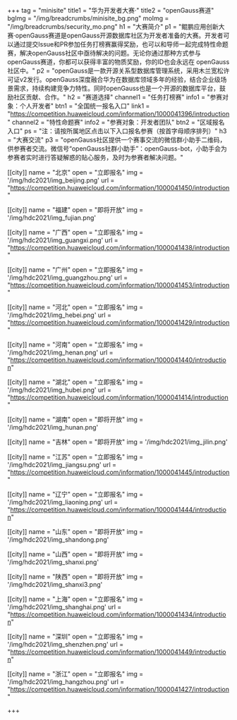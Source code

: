 +++
tag = "minisite"
title1 = "华为开发者大赛·"
title2 = "openGauss赛道"
bgImg = "/img/breadcrumbs/minisite_bg.png"
moImg = "/img/breadcrumbs/security_mo.png"
h1 = "大赛简介"
p1 = "鲲鹏应用创新大赛·openGauss赛道是openGauss开源数据库社区为开发者准备的大赛。开发者可以通过提交Issue和PR参加任务打榜赛赢得奖励，也可以和导师一起完成特性命题赛，解决openGauss社区中亟待解决的问题。无论你通过那种方式参与openGauss赛道，你都可以获得丰富的物质奖励，你的ID也会永远在 openGauss社区中。"
p2 = "openGauss是一款开源关系型数据库管理系统，采用木兰宽松许可证v2发行。openGauss深度融合华为在数据库领域多年的经验，结合企业级场景需求，持续构建竞争力特性。同时openGauss也是一个开源的数据库平台，鼓励社区贡献、合作。"
h2 = "赛道选择"
channel1 = "任务打榜赛"
info1 = "参赛对象：个人开发者"
btn1 = "全国统一报名入口"
link1 = "https://competition.huaweicloud.com/information/1000041396/introduction"
channel2 = "特性命题赛"
info2 = "参赛对象：开发者团队"
btn2 = "区域报名入口"
ps = "注：请按所属地区点击以下入口报名参赛（按首字母顺序排列）"
h3 = "大赛交流"
p3 = "openGauss社区提供一个赛事交流的微信群小助手二维码，供参赛者交流。微信号“openGauss社群小助手”：openGauss-bot，小助手会为参赛者实时进行答疑解惑的贴心服务，及时为参赛者解决问题。"

[[city]]
name = "北京"
open = "立即报名"
img = '/img/hdc2021/img_beijing.png'
url = "https://competition.huaweicloud.com/information/1000041450/introduction"

[[city]]
name = "福建"
open = "即将开放"
img = '/img/hdc2021/img_fujian.png'

[[city]]
name = "广西"
open = "立即报名"
img = '/img/hdc2021/img_guangxi.png'
url = "https://competition.huaweicloud.com/information/1000041438/introduction"

[[city]]
name = "广州"
open = "立即报名"
img = '/img/hdc2021/img_guangzhou.png'
url = "https://competition.huaweicloud.com/information/1000041453/introduction"

[[city]]
name = "河北"
open = "立即报名"
img = '/img/hdc2021/img_hebei.png'
url = "https://competition.huaweicloud.com/information/1000041429/introduction"

[[city]]
name = "河南"
open = "立即报名"
img = '/img/hdc2021/img_henan.png'
url = "https://competition.huaweicloud.com/information/1000041440/introduction"

[[city]]
name = "湖北"
open = "立即报名"
img = '/img/hdc2021/img_hubei.png'
url = "https://competition.huaweicloud.com/information/1000041414/introduction"

[[city]]
name = "湖南"
open = "即将开放"
img = '/img/hdc2021/img_hunan.png'

[[city]]
name = "吉林"
open = "即将开放"
img = '/img/hdc2021/img_jilin.png'

[[city]]
name = "江苏"
open = "立即报名"
img = '/img/hdc2021/img_jiangsu.png'
url = "https://competition.huaweicloud.com/information/1000041445/introduction"

[[city]]
name = "辽宁"
open = "立即报名"
img = '/img/hdc2021/img_liaoning.png'
url = "https://competition.huaweicloud.com/information/1000041444/introduction"

[[city]]
name = "山东"
open = "即将开放"
img = '/img/hdc2021/img_shandong.png'

[[city]]
name = "山西"
open = "即将开放"
img = '/img/hdc2021/img_shanxi.png'

[[city]]
name = "陕西"
open = "即将开放"
img = '/img/hdc2021/img_shanxi3.png'

[[city]]
name = "上海"
open = "立即报名"
img = '/img/hdc2021/img_shanghai.png'
url = "https://competition.huaweicloud.com/information/1000041434/introduction"

[[city]]
name = "深圳"
open = "立即报名"
img = '/img/hdc2021/img_shenzhen.png'
url = "https://competition.huaweicloud.com/information/1000041449/introduction"

[[city]]
name = "浙江"
open = "立即报名"
img = '/img/hdc2021/img_hangzhou.png'
url = "https://competition.huaweicloud.com/information/1000041427/introduction"


+++